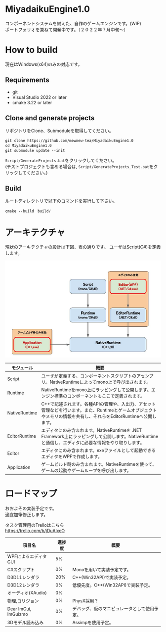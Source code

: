 # MiyadaikuEngine1.0

コンポーネントシステムを備えた、自作のゲームエンジンです。(WIP)\
ポートフォリオを兼ねて開発中です。（２０２２年７月中旬～）

# How to build

現在はWindows(x64)のみの対応です。

## Requirements

- git
- Visual Studio 2022 or later
- cmake 3.22 or later

## Clone and generate projects

リポジトリをClone、Submoduleを取得してください。

```
git clone https://github.com/mewmew-tea/MiyadaikuEngine1.0
cd MiyadaikuEngine1.0
git submodule update --init
```

`Script/GenerateProjects.bat`をクリックしてください。\
(テストプロジェクトも含める場合は, `Script/GenerateProjects_Test.bat`をクリックしてください。)

## Build

ルートディレクトリで以下のコマンドを実行して下さい。

```
cmake --build　build/
```

# アーキテクチャ

現状のアーキテクチャの設計は下図、表の通りです。
ユーザはScript(C#)を定義します。

![](docs/images/Architecture_20220720.jpg)

|  モジュール  |  概要  |
| ---- | ---- |
| Script | ユーザが定義する、コンポーネントスクリプトのアセンブリ。NativeRuntimeによってmono上で呼び出されます。 |
| Runtime | NativeRuntimeをmono上にラッピングして公開します。エンジン標準のコンポーネントもここで定義されます。 |
| NativeRuntime | C++で記述されます。各種APIの管理や、入出力、アセット管理などを行います。また、Runtimeとゲームオブジェクトやメモリの情報を共有し、それらをEditorRuntimeへ公開します。 |
| EditorRuntime | エディタにのみ含まれます。NativeRuntimeを .NET Framework上にラッピングして公開します。NativeRuntimeと通信し、エディタに必要な情報をやり取りします。 |
| Editor | エディタにのみ含まれます。exeファイルとして起動できるエディタをWPFで作成します。 |
| Application | ゲームビルド時のみ含まれます。NativeRuntimeを使って、ゲームの起動やゲームループを呼び出します。 |


# ロードマップ

おおよその実装予定です。\
適宜加筆修正します。

タスク管理用のTrelloはこちら \
https://trello.com/b/jDuAlxcO

|  項目名  |  進捗度  | 概要 |
| ---- | ---- | ---- |
|  WPFによるエディタGUI  |  5%  |   |
|  C#スクリプト  |  0%  | Monoを用いて実装予定です。  |
|  D3D11レンダラ  |  20%  | C++(Win32API)で実装予定。  |
|  D3D12レンダラ  |  0%  | 低優先度。C++(Win32API)で実装予定。  |
| オーディオ(XAudio) | 0% |  |
|  物理,コリジョン  |  0%  | PhysX採用？  |
|  Dear ImGui, ImGuizmo  |  0%  | デバッグ、仮のマニピュレータとして使用予定。  |
| 3Dモデル読み込み | 0% | Assimpを使用予定。|


